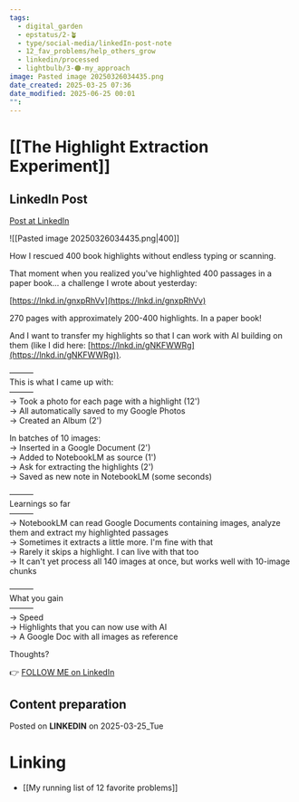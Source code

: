 ```yaml
---
tags:
  - digital_garden
  - epstatus/2-🪴
  - type/social-media/linkedIn-post-note
  - 12_fav_problems/help_others_grow
  - linkedin/processed
  - lightbulb/3-🟠-my_approach
image: Pasted image 20250326034435.png
date_created: 2025-03-25 07:36
date_modified: 2025-06-25 00:01
"": 
---
```

# [[The Highlight Extraction Experiment]]

## LinkedIn Post

[Post at LinkedIn](https://www.linkedin.com/posts/sebastiankamilli_how-i-rescued-400-book-highlights-without-activity-7310193998109777921-fpCL?utm_source=share&utm_medium=member_desktop&rcm=ACoAAA1M1pkBgWCYPhT45EpfLiHzViQqRWNCIv4)

![[Pasted image 20250326034435.png|400]]

How I rescued 400 book highlights without endless typing or scanning.  

That moment when you realized you've highlighted 400 passages in a paper book... a challenge I wrote about yesterday:  
  
[https://lnkd.in/gnxpRhVv](https://lnkd.in/gnxpRhVv)  
  
270 pages with approximately 200-400 highlights. In a paper book!  
  
And I want to transfer my highlights so that I can work with AI building on them (like I did here: [https://lnkd.in/gNKFWWRg](https://lnkd.in/gNKFWWRg)).  
  
———  
This is what I came up with:  
———  
→ Took a photo for each page with a highlight (12')  
→ All automatically saved to my Google Photos  
→ Created an Album (2')  
  
In batches of 10 images:  
→ Inserted in a Google Document (2')  
→ Added to NotebookLM as source (1')  
→ Ask for extracting the highlights (2')  
→ Saved as new note in NotebookLM (some seconds)  
  
———  
Learnings so far  
———  
→ NotebookLM can read Google Documents containing images, analyze them and extract my highlighted passages  
→ Sometimes it extracts a little more. I'm fine with that  
→ Rarely it skips a highlight. I can live with that too  
→ It can't yet process all 140 images at once, but works well with 10-image chunks  
  
———  
What you gain  
———  
→ Speed  
→ Highlights that you can now use with AI  
→ A Google Doc with all images as reference  
  
Thoughts?

👉 [FOLLOW ME on LinkedIn](https://www.linkedin.com/comm/mynetwork/discovery-see-all?usecase=PEOPLE_FOLLOWS&followMember=sebastiankamilli)

## Content preparation

Posted on **LINKEDIN** on 2025-03-25_Tue

# Linking

+ [[My running list of 12 favorite problems]]